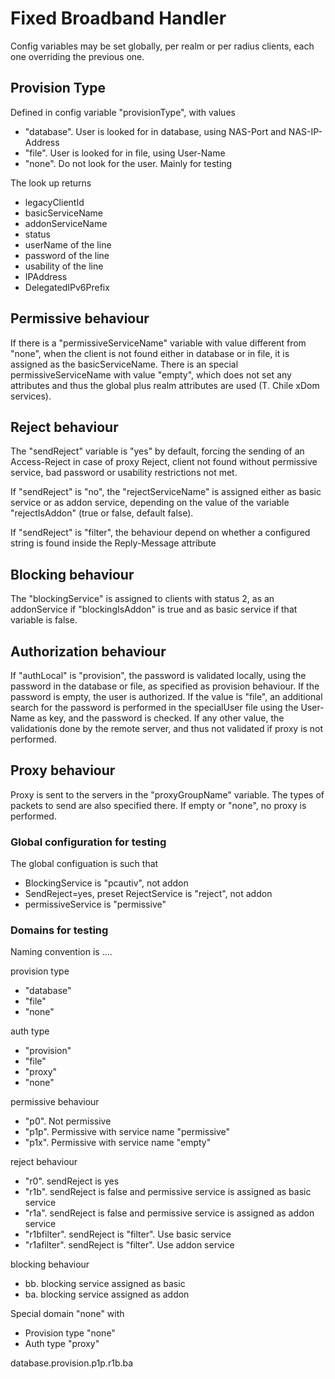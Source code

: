 # Fixed Broadband Handler

Config variables may be set globally, per realm or per radius clients, each one overriding the previous one.

## Provision Type

Defined in config variable "provisionType", with values
* "database". User is looked for in database, using NAS-Port and NAS-IP-Address
* "file". User is looked for in file, using User-Name
* "none". Do not look for the user. Mainly for testing

The look up returns
* legacyClientId
* basicServiceName
* addonServiceName
* status
* userName of the line
* password of the line
* usability of the line
* IPAddress
* DelegatedIPv6Prefix

## Permissive behaviour

If there is a "permissiveServiceName" variable with value different from "none", when the client is not found either in database
or in file, it is assigned as the basicServiceName. There is an special permissiveServiceName with value "empty", which does not
set any attributes and thus the global plus realm attributes are used (T. Chile xDom services).

## Reject behaviour

The "sendReject" variable is "yes" by default, forcing the sending of an Access-Reject in case of proxy Reject, client not found
without permissive service, bad password or usability restrictions not met.

If "sendReject" is "no", the "rejectServiceName" is assigned either as basic service or as addon service, depending on the value
of the variable "rejectIsAddon" (true or false, default false).

If "sendReject" is "filter", the behaviour depend on whether a configured string is found inside the Reply-Message attribute

## Blocking behaviour

The "blockingService" is assigned to clients with status 2, as an addonService if "blockingIsAddon" is true and as basic service
if that variable is false.

## Authorization behaviour

If "authLocal" is "provision", the password is validated locally, using the password in the database or file, as specified as
provision behaviour. If the password is empty, the user is authorized. If the value is "file", an additional
search for the password is performed in the specialUser file using the User-Name as key, and the password is
checked. If any other value, the validationis done by the remote server, and thus not validated if proxy is not performed.

## Proxy behaviour

Proxy is sent to the servers in the "proxyGroupName" variable. The types of packets to send are also specified there. If empty
or "none", no proxy is performed.

### Global configuration for testing
The global configuation is such that
* BlockingService is "pcautiv", not addon
* SendReject=yes, preset RejectService is "reject", not addon
* permissiveService is "permissive"

### Domains for testing

Naming convention is <provision type>.<auth type>.<permissive behaviour>.<reject behaviour>.<blocking behaviour>

provision type
* "database"
* "file"
* "none"

auth type
* "provision"
* "file"
* "proxy"
* "none"

permissive behaviour
* "p0". Not permissive
* "p1p". Permissive with service name "permissive"
* "p1x". Permissive with service name "empty"

reject behaviour
* "r0". sendReject is yes
* "r1b". sendReject is false and permissive service is assigned as basic service
* "r1a". sendReject is false and permissive service is assigned as addon service
* "r1bfilter". sendReject is "filter". Use basic service
* "r1afilter". sendReject is "filter". Use addon service

blocking behaviour
* bb. blocking service assigned as basic
* ba. blocking service assigned as addon



Special domain "none" with
* Provision type "none"
* Auth type "proxy"


database.provision.p1p.r1b.ba



